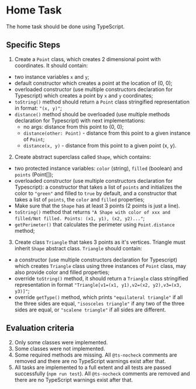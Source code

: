 
# Home Task

The home task should be done using TypeScript.

## Specific Steps

1. Create a `Point` class, which creates 2 dimensional point with coordinates. It
   should contain:
  - two instance variables `x` and `y`;
  - default constructor which creates a point at the location of (0, 0);
  - overloaded constructor (use multiple constructors declaration for Typescript)
    which creates a point by `x` and `y` coordinates;
  - `toString()` method should return a `Point` class stringified representation in
    format: `"(x, y)"`;
  - `distance()` method should be overloaded (use multiple methods declaration for
    Typescript) with next implementations:
    - no args: distance from this point to (0, 0);
    - `distance(other: Point)` - distance from this point to a given instance of
      `Point`;
    - `distance(x, y)` - distance from this point to a given point (x, y).

2. Create abstract superclass called `Shape`, which contains:
  - two protected instance variables: `color` (string), `filled`
    (boolean) and `points` (Point[]);
  - overloaded constructor (use multiple constructors declaration for Typescript): a
    constructor that takes a list of `points` and initializes the color to `"green"`
    and filled to `true` by default, and a constructor that takes a list of `points`,
    the `color` and `filled` properties;
  - Make sure that the `Shape` has at least 3 points (2 points is just a line).
  - `toString()` method that returns `"A Shape with color of xxx and filled/Not
    filled. Points: (x1, y1), (x2, y2)..."`;
  - `getPerimeter()` that calculates the perimeter using `Point.distance` method;

3. Create class `Triangle` that takes 3 points as it's vertices. Triangle must inherit
   `Shape` abstract class. `Triangle` should contain:

  - a constructor (use multiple constructors declaration for Typescript) which creates
    `Triangle` class using three instances of `Point` class, may also provide color and
    filled properties;
  - override `toString()` method, it should return a `Triangle` class stringified
    representation in format `"Triangle[v1=(x1, y1),v2=(x2, y2),v3=(x3, y3)]"`;
  - override `getType()` method, which prints `"equilateral triangle"` if all the three
    sides are equal, `"isosceles triangle"` if any two of the three sides are equal, or
    `"scalene triangle"` if all sides are different.

## Evaluation criteria

2. Only some classes were implemented.
3. Some classes were not implemented.
4. Some required methods are missing. All `@ts-nocheck` comments are removed and there are no TypeScript warnings exist after that.
5. All tasks are implemented to a full extent and all tests are passed successfully (`npm run test`). All `@ts-nocheck` comments are removed and there are no TypeScript warnings exist after that.
